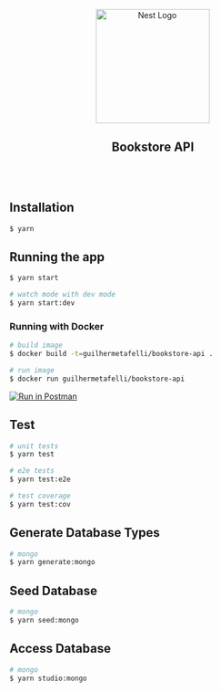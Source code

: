 <p align="center">
  <a href="http://nestjs.com/" target="blank"><img src="https://nestjs.com/img/logo-small.svg" width="200" alt="Nest Logo" /></a>
</p>

<h2 align="center">Bookstore API</h2>
<br/>
<br/>

## Installation

```bash
$ yarn
```

## Running the app

```bash
$ yarn start

# watch mode with dev mode
$ yarn start:dev
```

### Running with Docker
```bash
# build image
$ docker build -t=guilhermetafelli/bookstore-api . 

# run image
$ docker run guilhermetafelli/bookstore-api  
```

[![Run in Postman](https://run.pstmn.io/button.svg)](https://app.getpostman.com/run-collection/23507079-8cadb426-edf2-450c-bc6b-8a3a401baca5?action=collection%2Ffork&source=rip_markdown&collection-url=entityId%3D23507079-8cadb426-edf2-450c-bc6b-8a3a401baca5%26entityType%3Dcollection%26workspaceId%3D00eda52a-89ea-43dd-aaf4-bb8002650649)


## Test

```bash
# unit tests
$ yarn test

# e2e tests
$ yarn test:e2e

# test coverage
$ yarn test:cov
```

## Generate Database Types

```bash
# mongo
$ yarn generate:mongo
```

## Seed Database

```bash
# mongo
$ yarn seed:mongo
```

## Access Database

```bash
# mongo
$ yarn studio:mongo
```
